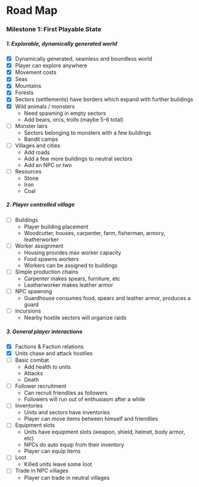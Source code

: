 
# Road Map

### Milestone 1: First Playable State

##### 1. Explorable, dynamically generated world

- [x] Dynamically generated, seamless and boundless world
- [x] Player can explore anywhere
- [x] Movement costs
- [x] Seas
- [x] Mountains
- [x] Forests
- [x] Sectors (settlements) have borders which expand with further buildings
- [x] Wild animals / monsters
  - Need spawning in empty sectors
  - Add bears, orcs, trolls (maybe 5-6 total)
- [ ] Monster lairs
  - Sectors belonging to monsters with a few buildings
  - Bandit camps
- [ ] Villages and cities
  - Add roads
  - Add a few more buildings to neutral sectors
  - Add an NPC or two
- [ ] Resources
  - Stone
  - Iron
  - Coal

##### 2. Player controlled village

- [ ] Buildings
  - Player building placement
  - Woodcutter, houses, carpenter, farm, fisherman, armory, leatherworker
- [ ] Worker assignment
  - Housing provides max worker capacity
  - Food spawns workers
  - Workers can be assigned to buildings
- [ ] Simple production chains
  - Carpenter makes spears, furniture, etc
  - Leatherworker makes leather armor
- [ ] NPC spawning
  - Guardhouse consumes food, spears and leather armor, produces a guard
- [ ] Incursions
  - Nearby hostile sectors will organize raids

##### 3. General player interactions

- [x] Factions & Faction relations
- [x] Units chase and attack hostiles
- [ ] Basic combat
  - Add health to units
  - Attacks
  - Death
- [ ] Follower recruitment
  - Can recruit friendlies as followers
  - Followers will run out of enthusiasm after a while
- [ ] Inventories
  - Units and sectors have inventories
  - Player can move items between himself and friendlies
- [ ] Equipment slots
  - Units have equipment slots (weapon, shield, helmet, body armor, etc)
  - NPCs do auto equip from their inventory
  - Player can equip items
- [ ] Loot
  - Killed units leave some loot
- [ ] Trade in NPC villages
  - Player can trade in neutral villages

